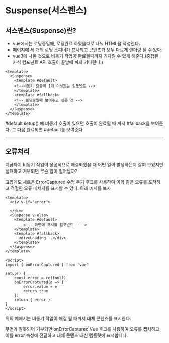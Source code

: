 # Suspense(서스펜스)

## 서스펜스(Suspense)란?
- vue에서는 로딩중일때, 로딩완료 하였을때로 나눠 HTML을 작성한다.
- 페이지에 세 개의 로딩 스피너가 표시되고 콘텐츠가 모두 다르게 렌더링 될 수 있다.
- vue3에 나온 것으로 비동기 작업이 완료될때까지 기다릴 수 있게 해준다.(중첩된 자식 컴포넌트 API 호출이 끝날때 까지 기다린다.)

```aidl
<template>
  <Suspense>
    <template #default>
    <!--비동기 호출이 1개 이상있는 컴포넌트 -->
    </template>
    <template #fallback>
    <!-- 로딩중일때 보여주고 싶은 것 -->
    </template>
  </Suspense>
</template>
```
#default setup() 에 비동기 호출이 있으면 호출이 완료될 때 까지 #fallback을 보여준다. 그 다음 완료되면 #default를 보여준다.

-----
## 오류처리
지금까지 비동기 작업이 성공적으로 해결되었을 때 어떤 일이 발생하는지 살펴 보았지만 실패하고 거부되면 무슨 일이 일어날까?

고맙게도 새로운 ErrorCaptured 수명 주기 후크를 사용하여 이와 같은 오류를 포착하고 적절한 오류 메세지를 표시할 수 있다. 아래 예제를 보자

```aidl
<template>
  <div v-if="error">
   
  </div>
  <Suspense v-else>
    <template #default>
        <--- 화면에 표시할 컴포넌트 ---->
    </template>
    <template #fallback>
      <div>Loading...</div>
    </template>
  </Suspense>
</template>

<script>
import { onErrorCaptured } from 'vue'

setup() {
    const error = ref(null)
    onErrorCaptured(e => {
        error.value = e
        return true
    })
    return { error }
}
</script>
```

위의 예에서는 비동기 작업이 해결 될 때까지 대체 콘텐츠를 표시한다.

무언가 잘못되어 거부되면 onErrorCaptured Vue 후크를 사용하여 오류를 캡처하고 이를 error 속성에 전달하고 대체 콘텐츠 대신 템플릿에 표시합니다.



